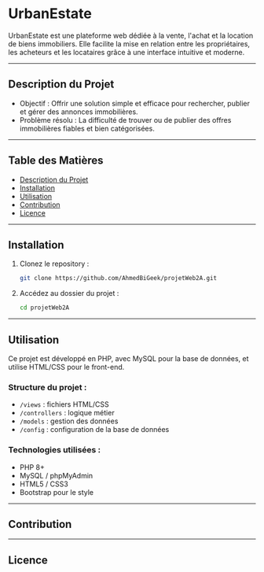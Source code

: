 # UrbanEstate

UrbanEstate est une plateforme web dédiée à la vente, l'achat et la location de biens immobiliers. Elle facilite la mise en relation entre les propriétaires, les acheteurs et les locataires grâce à une interface intuitive et moderne.

---

## Description du Projet

- Objectif : Offrir une solution simple et efficace pour rechercher, publier et gérer des annonces immobilières.
- Problème résolu : La difficulté de trouver ou de publier des offres immobilières fiables et bien catégorisées.

---

## Table des Matières

- [Description du Projet](#description-du-projet)
- [Installation](#installation)
- [Utilisation](#utilisation)
- [Contribution](#contribution)
- [Licence](#licence)

---

## Installation

1. Clonez le repository :
    ```bash
    git clone https://github.com/AhmedBiGeek/projetWeb2A.git
    ```

2. Accédez au dossier du projet :
    ```bash
    cd projetWeb2A
    ```

---

## Utilisation

Ce projet est développé en PHP, avec MySQL pour la base de données, et utilise HTML/CSS pour le front-end.

### Structure du projet :
- `/views` : fichiers HTML/CSS
- `/controllers` : logique métier
- `/models` : gestion des données
- `/config` : configuration de la base de données

### Technologies utilisées :
- PHP 8+
- MySQL / phpMyAdmin
- HTML5 / CSS3
- Bootstrap pour le style

---

## Contribution

---

## Licence


